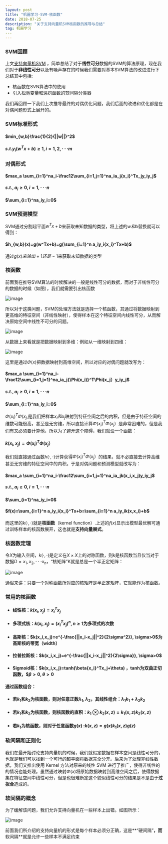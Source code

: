 ```yaml
---
layout: post
title: "机器学习-SVM-核函数"
date: 2018-07-25
description: "关于支持向量机SVM核函数的推导与总结"
tag: 机器学习
​---   
---
```




### SVM回顾

上文[支持向量机SVM](https://sevenold.github.io/2018/07/ml-svm/) ，简单总结了对于**线性可分**数据的SVM的算法原理，现在我们对于**非线性可分**以及有噪声存在的时候我们需要对基本SVM算法的改进进行下总结其中包括: 

- 核函数在SVN算法中的使用
- 引入松弛变量和惩罚函数的软间隔分类器

 我们再回顾一下我们上次推导最终的对偶优化问题，我们后面的改进和优化都是在对偶问题形式上展开的。

### SVM标准形式

#### $min_{w,b}\frac{1}{2}{||w||}^2$

#### $s.t.y_i(w^Tx+b)\ge1, i=1,2,\cdot \cdot \cdot m$

### 对偶形式

#### $max_a \sum_{i=1}^na_i-\frac12\sum_{i=1,j=1}^na_ia_j{x_i}^Tx_jy_iy_j$

#### $s.t. ,a_i\ge0, i=1,\cdot \cdot \cdot n$

#### $\sum_{i=1}^na_iy_i=0$

### SVM预测模型

SVM通过分割超平面$w^Tx+b$来获取未知数据的类型，将上述的$w和b$替换就可以得到：

#### $h_{w,b}(x)=g(w^Tx+b)=g(\sum_{i=1}^n a_iy_i{x_i}^Tx+b)$

通过$g(x)来输出+1还是-1$来获取未知数据的类型

### 核函数

 前面我在推导SVM算法的时候解决的一般是线性可分的数据，而对于非线性可分的数据的时候（如图），我们就需要引出核函数

![image](/images/ml/23.png)

所以对于这类问题，SVM的处理方法就是选择一个核函数，其通过将数据映射到更高维的特征空间（非线性映射），使得样本在这个特征空间内线性可分，从而解决原始空间中线性不可分的问题。

![image](/images/ml/24.png)

从数据上来看就是把数据映射到多维：例如从一维映射到四维：

![image](/images/ml/25.png)

这里是通过$\Phi(x)$把数据映射到高维空间，所以对应的对偶问题就改写为：

#### $max_a \sum_{i=1}^na_i-\frac12\sum_{i=1,j=1}^na_ia_j{\Phi(x_i)}^T\Phi(x_j）y_iy_j$

#### $s.t. ,a_i\ge0, i=1,\cdot \cdot \cdot n$

#### $\sum_{i=1}^na_iy_i=0$

${\Phi(x_i)}^T\Phi(x_j$,是我们把样本$x_i和 x_j$映射到特征空间之后的内积，但是由于特征空间的维数可能很高，甚至是无穷维，所以直接计算${\Phi(x_i)}^T\Phi(x_j）$是非常困难的，但是我们有又必须要计算他，所以为了避开这个障碍，我们就设一个函数：

#### $k(x_i,x_j)={\Phi(x_i)}^T\Phi(x_j）$

我们就直接通过函数$h(\cdot, \cdot)$计算获得${\Phi(x_i)}^T\Phi(x_j）$的结果，就不必直接去计算高维甚至无穷维的特征空间中的内积。于是对偶问题和预测模型就改写为：

#### $max_a \sum_{i=1}^na_i-\frac12\sum_{i=1,j=1}^na_ia_jk(x_i,x_j)y_iy_j$

#### $s.t. ,a_i\ge0, i=1,\cdot \cdot \cdot n$

#### $\sum_{i=1}^na_iy_i=0$

#### $f(x)=\sum_{i=1}^n a_iy_i{x_i}^Tx+b=\sum_{i=1}^n a_iy_ik(x,x_i)+b$



而这里的$k(\cdot, \cdot )$就是**核函数**（kernel function）.上述的$f(x)$显示出模型最优解可通过训练样本的核函数展开，这也就是**支持向量展式**。

### 核函数定理

令$X$为输入空间，$k(\cdot , \cdot )$是定义在$X \times X$上的对称函数，则$k$是核函数当且仅当对于数据$D={x_1,x_2 ,\cdot \cdot \cdot x_n}$，“核矩阵”K就是总是一个半正定矩阵：

![image](/images/ml/26.png)

通俗来讲：只要一个对称函数所对应的核矩阵是半正定矩阵，它就能作为核函数。

### 常用的核函数

- #### 线性核：$k(x_i,x_j)={x_i}^Tx_j$

- #### 多项式核：$k(x_i,x_j)=({x_i}^Tx_j)^n, n\ge1$为多项式的次数

- #### 高斯核：$k(x_i,x_j)=e^{-\frac{||x_i-x_j||^2}{2\sigma^2}}, \sigma>0$为高斯核的带宽（width）

- #### 拉普拉斯核：$k(x_i,x_j)=e^{-\frac{||x_i-x_j||^2}{2\sigma}}, \sigma>0$

- #### Sigmoid核：$k(x_i,x_j)=tanh(\beta{x_i}^Tx_j+\theta)  $，$tanh为双曲正切函数，$$\beta>0, \theta>0$

#### 通过函数组合：

- #### 若$k_1$和$k_2$为核函数，则对任意正数$\lambda_1, \lambda_2$，其线性组合：$\lambda_1k_1+\lambda_2k_2$

- #### 若$k_1$和$k_2$为核函数，则核函数的直积：$k_1 \otimes k_2 (x,z)=k_1(x,z)k_2(x,z)$

- #### 若$k_1$为核函数，则对于任意函数$g(x)$ :$k(x,z)=g(x)k_1(x,z)g(z)$



### 软间隔和正则化

我们在最开始讨论支持向量机的时候，我们就假定数据在样本空间是线性可分的，也就是我们可以找到一个可行的超平面将数据完全分开。后来为了处理非线性数据，我们又推出使用 Kernel 方法对原来的线性 SVM 进行了推广，使得非线性的的情况也能处理。虽然通过映射$\Phi(x)$将原始数据映射到高维空间之后，使得数据集在特征空间中线性可分，但是也很难断定这个貌似线性可分的结果是不是由于**过拟合**造成的。

### 软间隔的概念

为了缓解该问题，我们允许支持向量机在一些样本上出错。如图所示：

![image](/images/ml/27.png)



前面我们所介绍的支持向量机的形式是每个样本必须分正确，这是**“硬间隔”**，而**软间隔**就是允许一些样本不满足约束